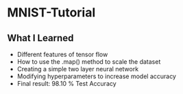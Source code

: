 # MNIST-Tutorial

## What I Learned
* Different features of tensor flow
* How to use the .map() method to scale the dataset
* Creating a simple two layer neural network
* Modifying hyperparameters to increase model accuracy
* Final result: 98.10 % Test Accuracy
